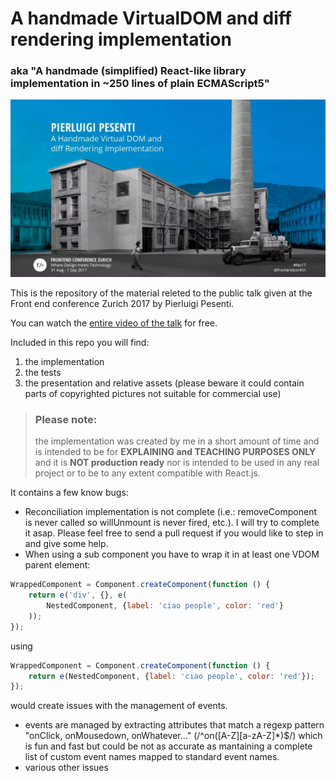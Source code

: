 # A handmade VirtualDOM and diff rendering implementation
### aka "A handmade (simplified) React-like library implementation in ~250 lines of plain ECMAScript5"

![](cover.jpg)

This is the repository of the material releted to the public talk given at the <FEC /> Front end conference Zurich 2017 by Pierluigi Pesenti.

You can watch the [entire video of the talk](https://vimeo.com/232250447) for free.

Included in this repo you will find:

1. the implementation
2. the tests
3. the presentation and relative assets (please beware it could contain parts of copyrighted pictures not suitable for commercial use)


> ### Please note:
> the implementation was created by me in a short amount of time and is intended to be for **EXPLAINING and TEACHING PURPOSES ONLY** and it is **NOT production ready** nor is intended to be used in any real project or to be to any extent compatible with React.js.

It contains a few know bugs:

- Reconciliation implementation is not complete (i.e.: removeComponent is never called so willUnmount is never fired, etc.). I will try to complete it asap. Please feel free to send a pull request if you would like to step in and give some help.
- When using a sub component you have to wrap it in at least one VDOM parent element:

```javascript
WrappedComponent = Component.createComponent(function () {
    return e('div', {}, e(
        NestedComponent, {label: 'ciao people', color: 'red'}
    ));
});
```
using
```javascript
WrappedComponent = Component.createComponent(function () {
    return e(NestedComponent, {label: 'ciao people', color: 'red'});
});
```
would create issues with the management of events.

- events are managed by extracting attributes that match a regexp pattern "onClick, onMousedown, onWhatever..." (/^on([A-Z][a-zA-Z]*)$/) which is fun and fast but could be not as accurate as mantaining a complete list of custom event names mapped to standard event names.
- various other issues

